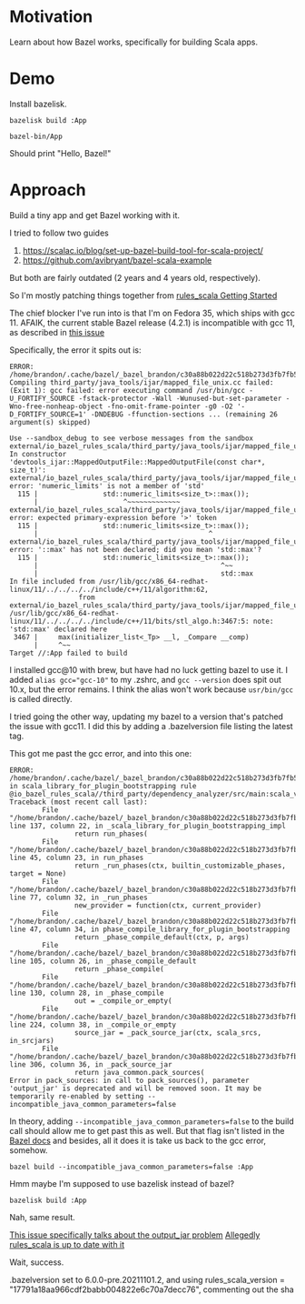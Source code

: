 # Motivation

Learn about how Bazel works, specifically for building Scala apps.

# Demo
Install bazelisk.

`bazelisk build :App`

`bazel-bin/App`

Should print "Hello, Bazel!"

# Approach

Build a tiny app and get Bazel working with it.

I tried to follow two guides
1) https://scalac.io/blog/set-up-bazel-build-tool-for-scala-project/
2) https://github.com/avibryant/bazel-scala-example

But both are fairly outdated (2 years and 4 years old, respectively).

So I'm mostly patching things together from [rules_scala Getting Started](https://github.com/bazelbuild/rules_scala#getting-started)

The chief blocker I've run into is that I'm on Fedora 35, which ships with gcc 11. AFAIK, the current stable Bazel release (4.2.1) is incompatible with gcc 11, as described in [this issue](https://github.com/bazelbuild/bazel/issues/12702)

Specifically, the error it spits out is:
```
ERROR: /home/brandon/.cache/bazel/_bazel_brandon/c30a88b022d22c518b273d3fb7fb5211/external/io_bazel_rules_scala/third_party/java_tools/ijar/BUILD:11:11: Compiling third_party/java_tools/ijar/mapped_file_unix.cc failed: (Exit 1): gcc failed: error executing command /usr/bin/gcc -U_FORTIFY_SOURCE -fstack-protector -Wall -Wunused-but-set-parameter -Wno-free-nonheap-object -fno-omit-frame-pointer -g0 -O2 '-D_FORTIFY_SOURCE=1' -DNDEBUG -ffunction-sections ... (remaining 26 argument(s) skipped)

Use --sandbox_debug to see verbose messages from the sandbox
external/io_bazel_rules_scala/third_party/java_tools/ijar/mapped_file_unix.cc: In constructor 'devtools_ijar::MappedOutputFile::MappedOutputFile(const char*, size_t)':
external/io_bazel_rules_scala/third_party/java_tools/ijar/mapped_file_unix.cc:115:21: error: 'numeric_limits' is not a member of 'std'
  115 |                std::numeric_limits<size_t>::max());
      |                     ^~~~~~~~~~~~~~
external/io_bazel_rules_scala/third_party/java_tools/ijar/mapped_file_unix.cc:115:42: error: expected primary-expression before '>' token
  115 |                std::numeric_limits<size_t>::max());
      |                                          ^
external/io_bazel_rules_scala/third_party/java_tools/ijar/mapped_file_unix.cc:115:45: error: '::max' has not been declared; did you mean 'std::max'?
  115 |                std::numeric_limits<size_t>::max());
      |                                             ^~~
      |                                             std::max
In file included from /usr/lib/gcc/x86_64-redhat-linux/11/../../../../include/c++/11/algorithm:62,
                 from external/io_bazel_rules_scala/third_party/java_tools/ijar/mapped_file_unix.cc:21:
/usr/lib/gcc/x86_64-redhat-linux/11/../../../../include/c++/11/bits/stl_algo.h:3467:5: note: 'std::max' declared here
 3467 |     max(initializer_list<_Tp> __l, _Compare __comp)
      |     ^~~
Target //:App failed to build
```

I installed gcc@10 with brew, but have had no luck getting bazel to use it. I added `alias gcc="gcc-10"` to my .zshrc, and `gcc --version` does spit out 10.x, but the error remains. I think the alias won't work because `usr/bin/gcc` is called directly.

I tried going the other way, updating my bazel to a version that's patched the issue with gcc11. I did this by adding a .bazelversion file listing the latest tag.

This got me past the gcc error, and into this one:
```
ERROR: /home/brandon/.cache/bazel/_bazel_brandon/c30a88b022d22c518b273d3fb7fb5211/external/io_bazel_rules_scala/third_party/dependency_analyzer/src/main/BUILD:6:39: in scala_library_for_plugin_bootstrapping rule @io_bazel_rules_scala//third_party/dependency_analyzer/src/main:scala_version: 
Traceback (most recent call last):
        File "/home/brandon/.cache/bazel/_bazel_brandon/c30a88b022d22c518b273d3fb7fb5211/external/io_bazel_rules_scala/scala/private/rules/scala_library.bzl", line 137, column 22, in _scala_library_for_plugin_bootstrapping_impl
                return run_phases(
        File "/home/brandon/.cache/bazel/_bazel_brandon/c30a88b022d22c518b273d3fb7fb5211/external/io_bazel_rules_scala/scala/private/phases/api.bzl", line 45, column 23, in run_phases
                return _run_phases(ctx, builtin_customizable_phases, target = None)
        File "/home/brandon/.cache/bazel/_bazel_brandon/c30a88b022d22c518b273d3fb7fb5211/external/io_bazel_rules_scala/scala/private/phases/api.bzl", line 77, column 32, in _run_phases
                new_provider = function(ctx, current_provider)
        File "/home/brandon/.cache/bazel/_bazel_brandon/c30a88b022d22c518b273d3fb7fb5211/external/io_bazel_rules_scala/scala/private/phases/phase_compile.bzl", line 47, column 34, in phase_compile_library_for_plugin_bootstrapping
                return _phase_compile_default(ctx, p, args)
        File "/home/brandon/.cache/bazel/_bazel_brandon/c30a88b022d22c518b273d3fb7fb5211/external/io_bazel_rules_scala/scala/private/phases/phase_compile.bzl", line 105, column 26, in _phase_compile_default
                return _phase_compile(
        File "/home/brandon/.cache/bazel/_bazel_brandon/c30a88b022d22c518b273d3fb7fb5211/external/io_bazel_rules_scala/scala/private/phases/phase_compile.bzl", line 130, column 28, in _phase_compile
                out = _compile_or_empty(
        File "/home/brandon/.cache/bazel/_bazel_brandon/c30a88b022d22c518b273d3fb7fb5211/external/io_bazel_rules_scala/scala/private/phases/phase_compile.bzl", line 224, column 38, in _compile_or_empty
                source_jar = _pack_source_jar(ctx, scala_srcs, in_srcjars)
        File "/home/brandon/.cache/bazel/_bazel_brandon/c30a88b022d22c518b273d3fb7fb5211/external/io_bazel_rules_scala/scala/private/phases/phase_compile.bzl", line 306, column 36, in _pack_source_jar
                return java_common.pack_sources(
Error in pack_sources: in call to pack_sources(), parameter 'output_jar' is deprecated and will be removed soon. It may be temporarily re-enabled by setting --incompatible_java_common_parameters=false
```

In theory, adding `--incompatible_java_common_parameters=false` to the build call should allow me to get past this as well. But that flag isn't listed in the [Bazel docs](https://docs.bazel.build/versions/main/command-line-reference.html#build) and besides, all it does it is take us back to the gcc error, somehow.

`bazel build --incompatible_java_common_parameters=false :App`

Hmm maybe I'm supposed to use bazelisk instead of bazel?

`bazelisk build :App`

Nah, same result.

[This issue specifically talks about the output_jar problem](https://github.com/bazelbuild/bazel/issues/12373)
[Allegedly rules_scala is up to date with it](https://github.com/bazelbuild/rules_scala/pull/1314)

Wait, success.

.bazelversion set to 6.0.0-pre.20211101.2, and using rules_scala_version = "17791a18aa966cdf2babb004822e6c70a7decc76", commenting out the sha

